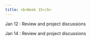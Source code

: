 ```yaml
---
title: <b>Week 15</b>
---
```


Jan 12
: Review and project discussions

Jan 14
: Review and project discussions

